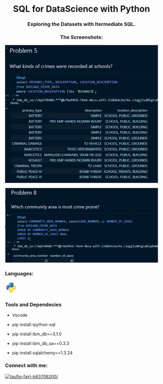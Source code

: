 <h1 align="center">SQL for DataScience with Python</h1>
<h3 align="center">Exploring the Datasets with Itermediate SQL.</h3>

<h3 align="center">The Screenshots:</h3>
 
![](Images/problem%205.jpg)


![](Images/problem%208.jpg)


<h3 align="left">Languages:</h3>
 
 <a href="https://www.python.org" target="_blank" rel="noreferrer"> <img src="https://raw.githubusercontent.com/devicons/devicon/master/icons/python/python-original.svg" alt="python" width="40" height="40"/> </a>

<h3> Tools and Dependecies </h3>

- Vscode 

- pip install ipython-sql

- pip install ibm_db==3.1.0

- pip install ibm_db_sa==0.3.3

- pip install sqlalchemy==1.3.24






<h3 align="left">Connect with me:</h3>
<p align="left">
<a href="https://linkedin.com/in/fazerydevs/" target="blank"><img align="center" src="https://raw.githubusercontent.com/rahuldkjain/github-profile-readme-generator/master/src/images/icons/Social/linked-in-alt.svg" alt="taufiq-fajri-b63706200/" height="30" width="40" /></a>
</p>
